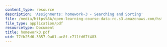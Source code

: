```yaml
---
content_type: resource
description: 'Assignments: homework-3 - Searching and Sorting'
file: /media/https%3A/open-learning-course-data-rc.s3.amazonaws.com/hst-952-computing-for-biomedical-scientists-fall-2002/77fb25d638579a01ac8fc711fd67f483_homework3.pdf
file_type: application/pdf
resourcetype: Document
title: homework3.pdf
uid: 77fb25d6-3857-9a01-ac8f-c711fd67f483
---
```

